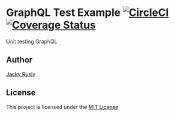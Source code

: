 # GraphQL Test Example [![CircleCI](https://img.shields.io/circleci/project/github/jackyrusly/graphql-test-example/master.svg)](https://circleci.com/gh/jackyrusly/graphql-test-example/tree/master) [![Coverage Status](https://img.shields.io/coveralls/github/jackyrusly/graphql-test-example/master.svg)](https://coveralls.io/github/jackyrusly/graphql-test-example?branch=master)

Unit testing GraphQL

## Author
[Jacky Rusly](https://www.jackyrusly.web.id)

## License
This project is licensed under the [MIT License](https://opensource.org/licenses/MIT)
